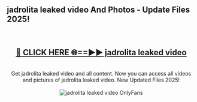 <h2>jadrolita leaked video And Photos - Update Files 2025!</h2>
<br>
<div align="center">
<h2><a href="https://betterlinks.top/A2PfLJ" rel="nofollow">🔴 CLICK HERE 🌐==►► jadrolita leaked video</a></h2>
<br>
Get jadrolita leaked video and all content. Now you can access all videos and pictures of jadrolita leaked video. New Updated Files 2025!
<br>
<br>
<a href="https://betterlinks.top/A2PfLJ" rel="nofollow" data-target="animated-image.originalLink"><img src="https://i.imgur.com/dJHk4Zq.gif" alt="jadrolita leaked video OnlyFans" style="max-width: 100%; display: inline-block;" data-target="animated-image.originalImage"></a>
</div>
<br>